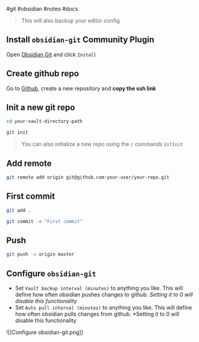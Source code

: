#git #obsidian #notes #docs 

> This will also backup your editor config

## Install `obsidian-git` Community Plugin

Open [Obsidian Git](obsidian://show-plugin?id=obsidian-git) and click `Install`

## Create github repo

Go to [Github](htttps://github.com), create a new repository and **copy the ssh link**

## Init a new git repo

```bash
cd your-vault-directory-path
```

```bash
git init
```

> You can also initialize a new repo using the `/`  commands
> `GitInit`

## Add remote

```bash
git remote add origin git@github.com:your-user/your-repo.git
```

## First commit

```bash
git add .
```

```bash
git commit -m "First commit"
```

## Push

```bash
git push -u origin master
```

## Configure `obsidian-git`

- Set `Vault backup interval (minutes)` to anything you like. This will define how often obsidian pushes changes to github. *Setting it to 0 will disable this functionality*
- Set `Auto pull interval (minutes)` to anything you like. This will define how often obsidian pulls changes from github. *Setting it to 0 will disable this functionality

![[Configure obsidian-git.png]]